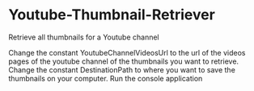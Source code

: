 # Youtube-Thumbnail-Retriever

Retrieve all thumbnails for a Youtube channel

Change the constant YoutubeChannelVideosUrl to the url of the videos pages of the youtube channel of the thumbnails you want to retrieve.
Change the constant DestinationPath to where you want to save the thumbnails on your computer.
Run the console application
